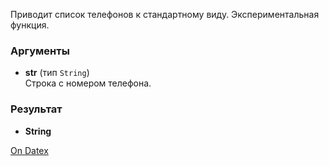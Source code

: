 Приводит список телефонов к стандартному виду. Экспериментальная функция.

### Аргументы
- **str** (тип `String`)  
    Строка с номером телефона.

### Результат
- **String**

[On Datex](http://docs.datex.ru/article.htm?id=5620276892448878823)